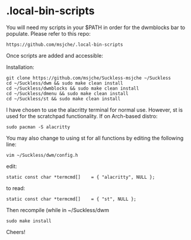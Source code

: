 # .local-bin-scripts

You will need my scripts in your $PATH in order for the dwmblocks bar to populate.  Please refer to this repo:

	https://github.com/msjche/.local-bin-scripts

Once scripts are added and accessible:

Installation:

	git clone https://github.com/msjche/Suckless-msjche ~/Suckless
	cd ~/Suckless/dwm && sudo make clean install
	cd ~/Suckless/dwmblocks && sudo make clean install
	cd ~/Suckless/dmenu && sudo make clean install
	cd ~/Suckless/st && sudo make clean install

I have chosen to use the alacritty terminal for normal use.  However, st is used for the scratchpad functionality.  If on Arch-based distro:

	sudo pacman -S alacritty

You may also change to using st for all functions by editing the following line:

	vim ~/Suckless/dwm/config.h

edit:

	static const char *termcmd[]	= { "alacritty", NULL };

to read:

	static const char *termcmd[]	= { "st", NULL };

Then recompile (while in ~/Suckless/dwm

	sudo make install

Cheers!
